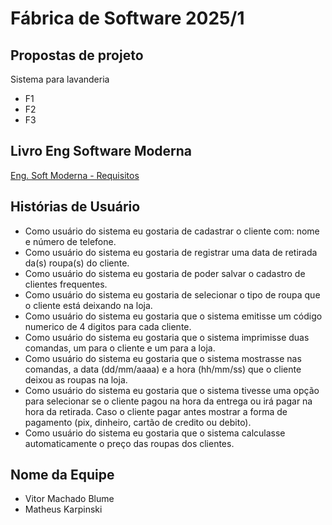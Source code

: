 # Fábrica de Software 2025/1 
## Propostas de projeto

Sistema para lavanderia
  - F1
  - F2
  - F3

## Livro Eng Software Moderna
[Eng. Soft Moderna - Requisitos](https://engsoftmoderna.info/cap3.html)

## Histórias de Usuário
- Como usuário do sistema eu gostaria de cadastrar o cliente com: nome e número de telefone.
- Como usuário do sistema eu gostaria de registrar uma data de retirada da(s) roupa(s) do cliente.
- Como usuário do sistema eu gostaria de poder salvar o cadastro de clientes frequentes.
- Como usuário do sistema eu gostaria de selecionar o tipo de roupa que o cliente está deixando na loja.
- Como usuário do sistema eu gostaria que o sistema emitisse um código numerico de 4 digitos para cada cliente.
- Como usuário do sistema eu gostaria que o sistema imprimisse duas comandas, um para o cliente e um para a loja.
- Como usuário do sistema eu gostaria que o sistema mostrasse nas comandas, a data (dd/mm/aaaa) e a hora (hh/mm/ss) que o cliente deixou as roupas na loja.
- Como usuário do sistema eu gostaria que o sistema tivesse uma opção para selecionar se o cliente pagou na hora da entrega ou irá pagar na hora da retirada. Caso o cliente pagar antes mostrar a forma de pagamento (pix, dinheiro, cartão de credito ou debito).
- Como usuário do sistema eu gostaria que o sistema calculasse automaticamente o preço das roupas dos clientes.



## Nome da Equipe
- Vitor Machado Blume
- Matheus Karpinski